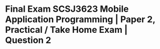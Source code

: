 # Final Exam SCSJ3623 Mobile Application Programming | Paper 2, Practical / Take Home Exam | Question 2
